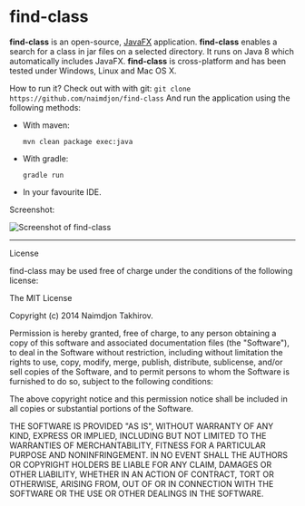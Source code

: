 find-class
==========

**find-class** is an open-source, [JavaFX](http://www.oracle.com/technetwork/java/javase/overview/javafx-overview-2158620.html) application. 
**find-class** enables a search for a class in jar files on a selected directory. It runs on Java 8 which automatically includes JavaFX.
**find-class** is cross-platform and has been tested under Windows, Linux and Mac OS X.

How to run it? Check out with with git: `git clone https://github.com/naimdjon/find-class` 
And run the application using the following methods:

* With maven:

    `mvn clean package exec:java`

* With gradle:

    `gradle run`
   
* In your favourite IDE.

Screenshot:

![Screenshot of find-class](http://picpaste.com/pics/lHXkFEQN.1400528958.png)

---

License

find-class may be used free of charge under the conditions of the following license:

The MIT License

Copyright (c) 2014 Naimdjon Takhirov.

Permission is hereby granted, free of charge, to any person obtaining a copy of this software and associated documentation files (the "Software"), to deal in the Software without restriction, including without limitation the rights to use, copy, modify, merge, publish, distribute, sublicense, and/or sell copies of the Software, and to permit persons to whom the Software is furnished to do so, subject to the following conditions:

The above copyright notice and this permission notice shall be included in all copies or substantial portions of the Software.

THE SOFTWARE IS PROVIDED "AS IS", WITHOUT WARRANTY OF ANY KIND, EXPRESS OR IMPLIED, INCLUDING BUT NOT LIMITED TO THE WARRANTIES OF MERCHANTABILITY, FITNESS FOR A PARTICULAR PURPOSE AND NONINFRINGEMENT. IN NO EVENT SHALL THE AUTHORS OR COPYRIGHT HOLDERS BE LIABLE FOR ANY CLAIM, DAMAGES OR OTHER LIABILITY, WHETHER IN AN ACTION OF CONTRACT, TORT OR OTHERWISE, ARISING FROM, OUT OF OR IN CONNECTION WITH THE SOFTWARE OR THE USE OR OTHER DEALINGS IN THE SOFTWARE.
